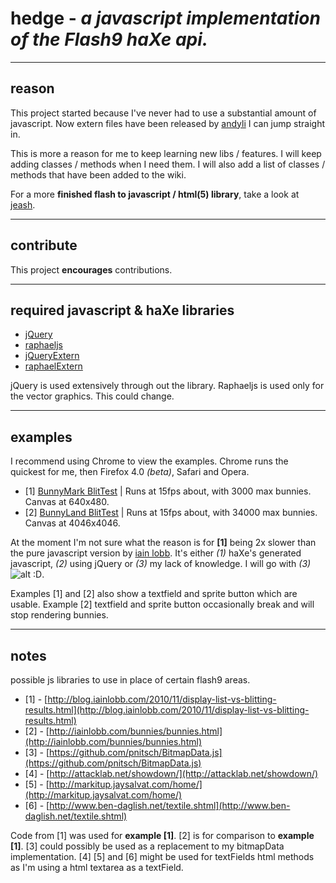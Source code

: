 # hedge - *a javascript implementation of the Flash9 haXe api.*
***
## reason
This project started because I've never had to use a substantial amount of javascript. Now extern files have been released by [andyli](https://github.com/andyli) I can jump straight in. 

This is more a reason for me to keep learning new libs / features. I will keep adding classes / methods when I need them. I will also add a list of classes / methods that have been added to the wiki.

For a more **finished flash to javascript / html(5) library**, take a look at [jeash](https://launchpad.net/jeash).
***
## contribute
This project **encourages** contributions.
***
## required javascript & haXe libraries
+ [jQuery](http://jquery.com)
+ [raphaeljs](http://raphaeljs.com/)
+ [jQueryExtern](https://github.com/andyli/jQueryExternForHaxe)
+ [raphaelExtern](https://github.com/andyli/raphaelExternForHaxe)

jQuery is used extensively through out the library. Raphaeljs is used only for the vector graphics. This could change.
***
## examples
I recommend using Chrome to view the examples. Chrome runs the quickest for me, then Firefox 4.0 *(beta)*, Safari and Opera.

+ [1] [BunnyMark BlitTest](http://skial.github.com/hedge/BunnyBlitTest.html) | Runs at 15fps about, with 3000 max bunnies. Canvas at 640x480.
+ [2] [BunnyLand BlitTest](http://skial.github.com/hedge/BunnyLandBlitTest.html) | Runs at 15fps about, with 34000 max bunnies. Canvas at 4046x4046.

At the moment I'm not sure what the reason is for **[1]** being 2x slower than the pure javascript version by [iain lobb](http://iainlobb.com/bunnies/bunnies.html). It's either *(1)* haXe's generated javascript, *(2)* using jQuery or *(3)* my lack of knowledge. I will go with *(3)* ![alt :D](http://cdn.skialbainn.com/emote/emoticon_grin.png).

Examples [1] and [2]  also show a textfield and sprite button which are usable. Example [2] textfield and sprite button occasionally break and will stop rendering bunnies.
***
## notes
possible js libraries to use in place of certain flash9 areas.

+ [1] - [http://blog.iainlobb.com/2010/11/display-list-vs-blitting-results.html](http://blog.iainlobb.com/2010/11/display-list-vs-blitting-results.html)
+ [2] - [http://iainlobb.com/bunnies/bunnies.html](http://iainlobb.com/bunnies/bunnies.html)
+ [3] - [https://github.com/pnitsch/BitmapData.js](https://github.com/pnitsch/BitmapData.js)
+ [4] - [http://attacklab.net/showdown/](http://attacklab.net/showdown/)
+ [5] - [http://markitup.jaysalvat.com/home/](http://markitup.jaysalvat.com/home/)
+ [6] - [http://www.ben-daglish.net/textile.shtml](http://www.ben-daglish.net/textile.shtml)

Code from [1] was used for **example [1]**. [2] is for comparison to **example [1]**.
[3] could possibly be used as a replacement to my bitmapData implementation.
[4] [5] and [6] might be used for textFields html methods as I'm using a html textarea as a textField.
